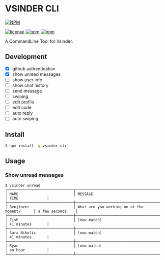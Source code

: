 # VSINDER CLI

[![NPM](https://nodei.co/npm/vsinder-cli.png?downloads=true&downloadRank=true)](https://www.npmjs.com/package/vsinder-cli)

[![license](https://img.shields.io/github/license/mashape/apistatus.svg)](https://github.com/vincent0700/vsinder-cli/blob/master/LICENSE)
[![npm](https://img.shields.io/npm/v/vsinder-cli.svg)](https://www.npmjs.com/package/vsinder-cli)
[![npm](https://img.shields.io/npm/dm/vsinder-cli.svg)](https://www.npmjs.com/package/vsinder-cli)

A CommandLine Tool for Vsinder.

## Development

- [x] github authentication
- [x] show unread messages
- [ ] show user info
- [ ] show chat history
- [ ] send message
- [ ] swiping
- [ ] edit profile
- [ ] edit code
- [ ] auto reply
- [ ] auto swiping

## Install

```bash
$ npm install -g vsinder-cli
```

## Usage

### Show unread messages

```text
$ vsinder unread
┌──────────────────────────────┬─────────────────────────────────────────────┬──────────────────┐
│ NAME                         │ MESSAGE                                     │ TIME             │
├──────────────────────────────┼─────────────────────────────────────────────┼──────────────────┤
│ Benjineer                    │ What are you working on at the moment?      │ a few seconds    │
├──────────────────────────────┼─────────────────────────────────────────────┼──────────────────┤
│ Fish                         │ [new match]                                 │ 41 minutes       │
├──────────────────────────────┼─────────────────────────────────────────────┼──────────────────┤
│ Sara Nikolic                 │ [new match]                                 │ 41 minutes       │
├──────────────────────────────┼─────────────────────────────────────────────┼──────────────────┤
│ Ryan                         │ [new match]                                 │ an hour          │
└──────────────────────────────┴─────────────────────────────────────────────┴──────────────────┘
```
